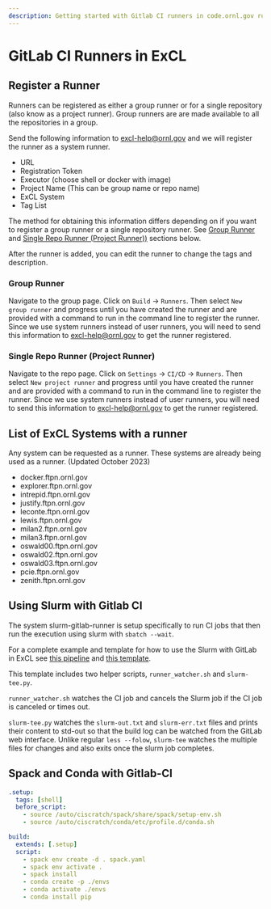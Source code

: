 ```yaml
---
description: Getting started with Gitlab CI runners in code.ornl.gov running on ExCL systems.
---
```

# GitLab CI Runners in ExCL

## Register a Runner

Runners can be registered as either a group runner or for a single repository (also know as a project runner). Group runners are are made available to all the repositories in a group.

Send the following information to [excl-help@ornl.gov](mailto:excl-help@ornl.gov?subject=Request%20GitLab%20Runner%20Registration&body=Request%20to%20register%20an%20ExCL%20node%20as%20a%20GitLab%20Runner%3A%20%0A%0A-%20URL%3A%20https%3A%2F%2Fcode.ornl.gov%2F%20%0A-%20Registration%20Token%3A%20%20%0A-%20Executor%3A%20(choose%20shell%20or%20docker%20with%20image)%20%0A-%20Project%20Name%3A%20%0A-%20ExCL%20System%3A%20%0A-%20Tag%20List%3A%20%0A%0AGitLab-Runner%20Register%20Command%3A%0A) and we will register the runner as a system runner.

- URL
- Registration Token
- Executor (choose shell or docker with image)
- Project Name (This can be group name or repo name)
- ExCL System
- Tag List

The method for obtaining this information differs depending on if you want to register a group runner or a single repository runner. See [Group Runner](#group-runner) and [Single Repo Runner (Project Runner))](#single-repo-runner-project-runner) sections below.

After the runner is added, you can edit the runner to change the tags and description.

### Group Runner

Navigate to the group page. Click on `Build` → `Runners`. Then select `New group runner` and progress until you have created the runner and are provided with a command to run in the command line to register the runner. Since we use system runners instead of user runners, you will need to send this information to [excl-help@ornl.gov](mailto:excl-help@ornl.gov?subject=Request%20GitLab%20Runner%20Registration&body=Request%20to%20register%20an%20ExCL%20node%20as%20a%20GitLab%20Runner%3A%20%0A%0A-%20URL%3A%20https%3A%2F%2Fcode.ornl.gov%2F%20%0A-%20Registration%20Token%3A%20%20%0A-%20Executor%3A%20(choose%20shell%20or%20docker%20with%20image)%20%0A-%20Project%20Name%3A%20%0A-%20ExCL%20System%3A%20%0A-%20Tag%20List%3A%20%0A%0AGitLab-Runner%20Register%20Command%3A%0A) to get the runner registered.

### Single Repo Runner (Project Runner)

Navigate to the repo page. Click on `Settings` → `CI/CD` → `Runners`. Then select `New project runner` and progress until you have created the runner and are provided with a command to run in the command line to register the runner. Since we use system runners instead of user runners, you will need to send this information to [excl-help@ornl.gov](mailto:excl-help@ornl.gov?subject=Request%20GitLab%20Runner%20Registration&body=Request%20to%20register%20an%20ExCL%20node%20as%20a%20GitLab%20Runner%3A%20%0A%0A-%20URL%3A%20https%3A%2F%2Fcode.ornl.gov%2F%20%0A-%20Registration%20Token%3A%20%20%0A-%20Executor%3A%20(choose%20shell%20or%20docker%20with%20image)%20%0A-%20Project%20Name%3A%20%0A-%20ExCL%20System%3A%20%0A-%20Tag%20List%3A%20%0A%0AGitLab-Runner%20Register%20Command%3A%0A) to get the runner registered.

## List of ExCL Systems with a runner

Any system can be requested as a runner. These systems are already being used as a runner. (Updated October 2023)

- docker.ftpn.ornl.gov
- explorer.ftpn.ornl.gov
- intrepid.ftpn.ornl.gov
- justify.ftpn.ornl.gov
- leconte.ftpn.ornl.gov
- lewis.ftpn.ornl.gov
- milan2.ftpn.ornl.gov
- milan3.ftpn.ornl.gov
- oswald00.ftpn.ornl.gov
- oswald02.ftpn.ornl.gov
- oswald03.ftpn.ornl.gov
- pcie.ftpn.ornl.gov
- zenith.ftpn.ornl.gov

## Using Slurm with Gitlab CI

The system slurm-gitlab-runner is setup specifically to run CI jobs that then run the execution using slurm with `sbatch --wait`.

For a complete example and template for how to use the Slurm with GitLab in ExCL see [this pipeline](https://code.ornl.gov/7ry/templates/-/pipelines) and [this template](https://code.ornl.gov/7ry/templates/-/tree/master/gitlab-ci).

This template includes two helper scripts, `runner_watcher.sh` and `slurm-tee.py`.

`runner_watcher.sh` watches the CI job and cancels the Slurm job if the CI job is canceled or times out.

`slurm-tee.py` watches the `slurm-out.txt` and `slurm-err.txt` files and prints their content to std-out so that the build log can be watched from the GitLab web interface. Unlike regular `less --folow`, `slurm-tee` watches the multiple files for changes and also exits once the slurm job completes.

## Spack and Conda with Gitlab-CI

```yml
.setup:
  tags: [shell]
  before_script:
    - source /auto/ciscratch/spack/share/spack/setup-env.sh
    - source /auto/ciscratch/conda/etc/profile.d/conda.sh

build:
  extends: [.setup]
  script: 
    - spack env create -d . spack.yaml
    - spack env activate .
    - spack install
    - conda create -p ./envs
    - conda activate ./envs
    - conda install pip
```

